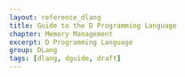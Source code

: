 ```yaml
---
layout: reference_dlang
title: Guide to the D Programming Language
chapter: Memory Management
excerpt: D Programming Language
group: DLang
tags: [dlang, dguide, draft]
---
```

